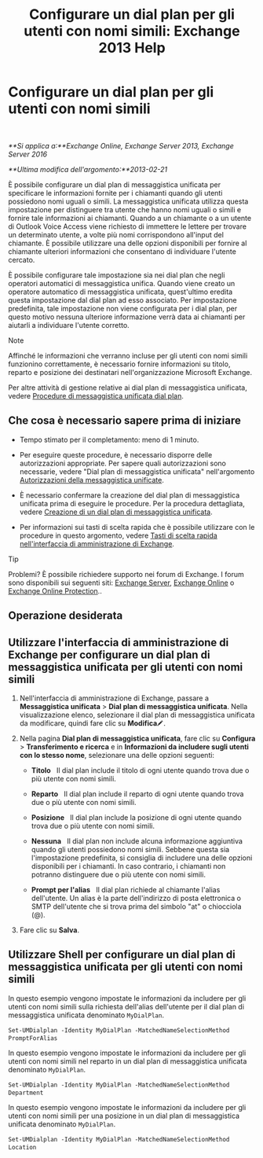 ﻿---
title: 'Configurare un dial plan per gli utenti con nomi simili: Exchange 2013 Help'
TOCTitle: Configurare un dial plan per gli utenti con nomi simili
ms:assetid: 14783f45-95f5-49de-8215-0a3aef7dc034
ms:mtpsurl: https://technet.microsoft.com/it-it/library/Bb266943(v=EXCHG.150)
ms:contentKeyID: 51407339
ms.date: 05/22/2018
mtps_version: v=EXCHG.150
ms.translationtype: MT
---

# Configurare un dial plan per gli utenti con nomi simili

 

_**Si applica a:**Exchange Online, Exchange Server 2013, Exchange Server 2016_

_**Ultima modifica dell'argomento:**2013-02-21_

È possibile configurare un dial plan di messaggistica unificata per specificare le informazioni fornite per i chiamanti quando gli utenti possiedono nomi uguali o simili. La messaggistica unificata utilizza questa impostazione per distinguere tra utente che hanno nomi uguali o simili e fornire tale informazioni ai chiamanti. Quando a un chiamante o a un utente di Outlook Voice Access viene richiesto di immettere le lettere per trovare un determinato utente, a volte più nomi corrispondono all'input del chiamante. È possibile utilizzare una delle opzioni disponibili per fornire al chiamante ulteriori informazioni che consentano di individuare l'utente cercato.

È possibile configurare tale impostazione sia nei dial plan che negli operatori automatici di messaggistica unifica. Quando viene creato un operatore automatico di messaggistica unificata, quest'ultimo eredita questa impostazione dal dial plan ad esso associato. Per impostazione predefinita, tale impostazione non viene configurata per i dial plan, per questo motivo nessuna ulteriore informazione verrà data ai chiamanti per aiutarli a individuare l'utente corretto.


> [!NOTE]
> Affinché le informazioni che verranno incluse per gli utenti con nomi simili funzionino correttamente, è necessario fornire informazioni su titolo, reparto e posizione dei destinatari nell'organizzazione Microsoft Exchange.



Per altre attività di gestione relative ai dial plan di messaggistica unificata, vedere [Procedure di messaggistica unificata dial plan](um-dial-plan-procedures-exchange-2013-help.md).

## Che cosa è necessario sapere prima di iniziare

  - Tempo stimato per il completamento: meno di 1 minuto.

  - Per eseguire queste procedure, è necessario disporre delle autorizzazioni appropriate. Per sapere quali autorizzazioni sono necessarie, vedere "Dial plan di messaggistica unificata" nell'argomento [Autorizzazioni della messaggistica unificate](unified-messaging-permissions-exchange-2013-help.md).

  - È necessario confermare la creazione del dial plan di messaggistica unificata prima di eseguire le procedure. Per la procedura dettagliata, vedere [Creazione di un dial plan di messaggistica unificata](create-a-um-dial-plan-exchange-2013-help.md).

  - Per informazioni sui tasti di scelta rapida che è possibile utilizzare con le procedure in questo argomento, vedere [Tasti di scelta rapida nell'interfaccia di amministrazione di Exchange](keyboard-shortcuts-in-the-exchange-admin-center-exchange-online-protection-help.md).


> [!TIP]
> Problemi? È possibile richiedere supporto nei forum di Exchange. I forum sono disponibili sui seguenti siti: <A href="https://go.microsoft.com/fwlink/p/?linkid=60612">Exchange Server</A>, <A href="https://go.microsoft.com/fwlink/p/?linkid=267542">Exchange Online</A> o <A href="https://go.microsoft.com/fwlink/p/?linkid=285351">Exchange Online Protection</A>..



## Operazione desiderata

## Utilizzare l'interfaccia di amministrazione di Exchange per configurare un dial plan di messaggistica unificata per gli utenti con nomi simili

1.  Nell'interfaccia di amministrazione di Exchange, passare a **Messaggistica unificata** \> **Dial plan di messaggistica unificata**. Nella visualizzazione elenco, selezionare il dial plan di messaggistica unificata da modificare, quindi fare clic su **Modifica**![Icona Modifica](images/JJ218640.6f53ccb2-1f13-4c02-bea0-30690e6ea71d(EXCHG.150).gif "Icona Modifica").

2.  Nella pagina **Dial plan di messaggistica unificata**, fare clic su **Configura** \> **Transferimento e ricerca** e in **Informazioni da includere sugli utenti con lo stesso nome**, selezionare una delle opzioni seguenti:
    
      - **Titolo**   Il dial plan include il titolo di ogni utente quando trova due o più utente con nomi simili.
    
      - **Reparto**   Il dial plan include il reparto di ogni utente quando trova due o più utente con nomi simili.
    
      - **Posizione**   Il dial plan include la posizione di ogni utente quando trova due o più utente con nomi simili.
    
      - **Nessuna**   Il dial plan non include alcuna informazione aggiuntiva quando gli utenti possiedono nomi simili. Sebbene questa sia l'impostazione predefinita, si consiglia di includere una delle opzioni disponibili per i chiamanti. In caso contrario, i chiamanti non potranno distinguere due o più utente con nomi simili.
    
      - **Prompt per l'alias**   Il dial plan richiede al chiamante l'alias dell'utente. Un alias è la parte dell'indirizzo di posta elettronica o SMTP dell'utente che si trova prima del simbolo "at" o chiocciola (@).

3.  Fare clic su **Salva**.

## Utilizzare Shell per configurare un dial plan di messaggistica unificata per gli utenti con nomi simili

In questo esempio vengono impostate le informazioni da includere per gli utenti con nomi simili sulla richiesta dell'alias dell'utente per il dial plan di messaggistica unificata denominato `MyDialPlan`.

    Set-UMDialplan -Identity MyDialPlan -MatchedNameSelectionMethod PromptForAlias

In questo esempio vengono impostate le informazioni da includere per gli utenti con nomi simili nel reparto in un dial plan di messaggistica unificata denominato `MyDialPlan`.

    Set-UMDialplan -Identity MyDialPlan -MatchedNameSelectionMethod Department

In questo esempio vengono impostate le informazioni da includere per gli utenti con nomi simili per una posizione in un dial plan di messaggistica unificata denominato `MyDialPlan`.

    Set-UMDialplan -Identity MyDialPlan -MatchedNameSelectionMethod Location

